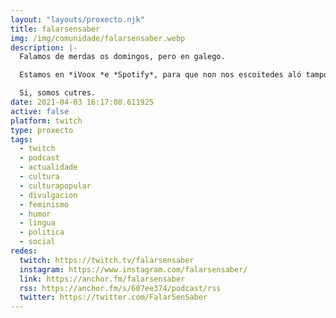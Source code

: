 ```yaml
---
layout: "layouts/proxecto.njk"
title: falarsensaber
img: /img/comunidade/falarsensaber.webp
description: |-
  Falamos de merdas os domingos, pero en galego.

  Estamos en *iVoox *e *Spotify*, para que non nos escoitedes aló tampouco!

  Si, somos cutres.
date: 2021-04-03 16:17:08.611925
active: false
platform: twitch
type: proxecto
tags:
  - twitch
  - podcast
  - actualidade
  - cultura
  - culturapopular
  - divulgacion
  - feminismo
  - humor
  - lingua
  - politica
  - social
redes:
  twitch: https://twitch.tv/falarsensaber
  instagram: https://www.instagram.com/falarsensaber/
  link: https://anchor.fm/falarsensaber
  rss: https://anchor.fm/s/607ee374/podcast/rss
  twitter: https://twitter.com/FalarSenSaber
---
```

